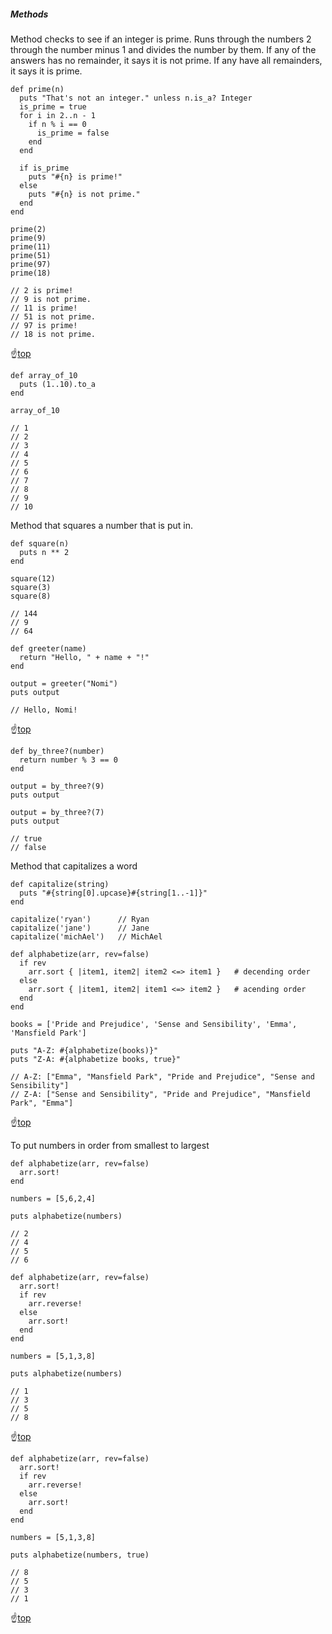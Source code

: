 ##### <a name="top">Methods</a>

Method checks to see if an integer is prime. Runs through the numbers 2 through the number minus 1 and divides the number by them. If any of the answers has no remainder, it says it is not prime.  If any have all remainders, it says it is prime.
```
def prime(n)
  puts "That's not an integer." unless n.is_a? Integer
  is_prime = true
  for i in 2..n - 1
    if n % i == 0
      is_prime = false
    end
  end

  if is_prime
    puts "#{n} is prime!"
  else
    puts "#{n} is not prime."
  end
end

prime(2)
prime(9)
prime(11)
prime(51)
prime(97)
prime(18)

// 2 is prime!
// 9 is not prime.
// 11 is prime!
// 51 is not prime.
// 97 is prime!
// 18 is not prime.
```

:point_up:[top](#top)
```
def array_of_10
  puts (1..10).to_a
end

array_of_10

// 1
// 2
// 3
// 4
// 5
// 6
// 7
// 8
// 9
// 10
```

Method that squares a number that is put in.
```
def square(n)
  puts n ** 2
end

square(12)
square(3)
square(8)

// 144
// 9
// 64
```
```
def greeter(name)
  return "Hello, " + name + "!"
end

output = greeter("Nomi")
puts output

// Hello, Nomi!
```

:point_up:[top](#top)
```
def by_three?(number)
  return number % 3 == 0
end

output = by_three?(9)
puts output

output = by_three?(7)
puts output

// true
// false
```

Method that capitalizes a word
```
def capitalize(string)
  puts "#{string[0].upcase}#{string[1..-1]}"
end

capitalize('ryan')      // Ryan
capitalize('jane')      // Jane
capitalize('michAel')   // MichAel
```
```
def alphabetize(arr, rev=false)
  if rev
    arr.sort { |item1, item2| item2 <=> item1 }   # decending order
  else
    arr.sort { |item1, item2| item1 <=> item2 }   # acending order
  end
end

books = ['Pride and Prejudice', 'Sense and Sensibility', 'Emma', 'Mansfield Park']

puts "A-Z: #{alphabetize(books)}"
puts "Z-A: #{alphabetize books, true}"

// A-Z: ["Emma", "Mansfield Park", "Pride and Prejudice", "Sense and Sensibility"]
// Z-A: ["Sense and Sensibility", "Pride and Prejudice", "Mansfield Park", "Emma"]
```
:point_up:[top](#top)

To put numbers in order from smallest to largest
```
def alphabetize(arr, rev=false)
  arr.sort!
end

numbers = [5,6,2,4]

puts alphabetize(numbers)

// 2
// 4
// 5
// 6
```
```
def alphabetize(arr, rev=false)
  arr.sort!
  if rev
    arr.reverse!
  else
    arr.sort!
  end
end

numbers = [5,1,3,8]

puts alphabetize(numbers)

// 1
// 3
// 5
// 8
```

:point_up:[top](#top)
```
def alphabetize(arr, rev=false)
  arr.sort!
  if rev
    arr.reverse!
  else
    arr.sort!
  end
end

numbers = [5,1,3,8]

puts alphabetize(numbers, true)

// 8
// 5
// 3
// 1
```

:point_up:[top](#top)
